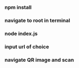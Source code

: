 ### npm install
### navigate to root in terminal
### node index.js
### input url of choice
### navigate QR image and scan
